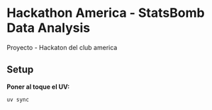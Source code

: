 # Hackathon America - StatsBomb Data Analysis

Proyecto - Hackaton del club america

## Setup

**Poner al toque el UV:**
   ```bash
   uv sync
   ```

